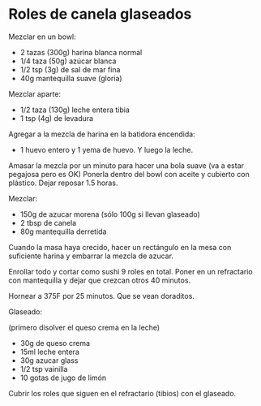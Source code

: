 # Roles de canela glaseados

Mezclar en un bowl:
- 2 tazas (300g) harina blanca normal
- 1/4 taza (50g) azúcar blanca
- 1/2 tsp (3g) de sal de mar fina
- 40g mantequilla suave (gloria)

Mezclar aparte: 
- 1/2 taza (130g) leche entera tibia 
- 1 tsp (4g) de levadura 

Agregar a la mezcla de harina en la batidora encendida: 
- 1 huevo entero y 1 yema de huevo. 
Y luego la leche.

Amasar la mezcla por un minuto para hacer una bola suave (va a estar pegajosa pero es OK) Ponerla dentro del bowl con aceite y cubierto con plástico. Dejar reposar 1.5 horas. 

Mezclar: 
- 150g de azucar morena (sólo 100g si llevan glaseado)
- 2 tbsp de canela
- 80g mantequilla derretida

Cuando la masa haya crecido, hacer un rectángulo en la mesa con suficiente harina y embarrar la mezcla de azucar. 

Enrollar todo y cortar como sushi 9 roles en total. Poner en un refractario con mantequilla y dejar que crezcan otros 40 minutos. 

Hornear a 375F por 25 minutos. Que se vean doraditos.

Glaseado: 

(primero disolver el queso crema en la leche)
- 30g de queso crema
- 15ml leche entera
- 30g azucar glass
- 1/2 tsp vainilla
- 10 gotas de jugo de limón

Cubrir los roles que siguen en el refractario (tibios) con el glaseado. 


